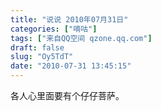 ```yaml
---
title: "说说 2010年07月31日"
categories: ["嘀咕"]
tags: ["来自QQ空间 qzone.qq.com"]
draft: false
slug: "Oy5TdT"
date: "2010-07-31 13:45:15"
---
```


各人心里面要有个仔仔菩萨。
